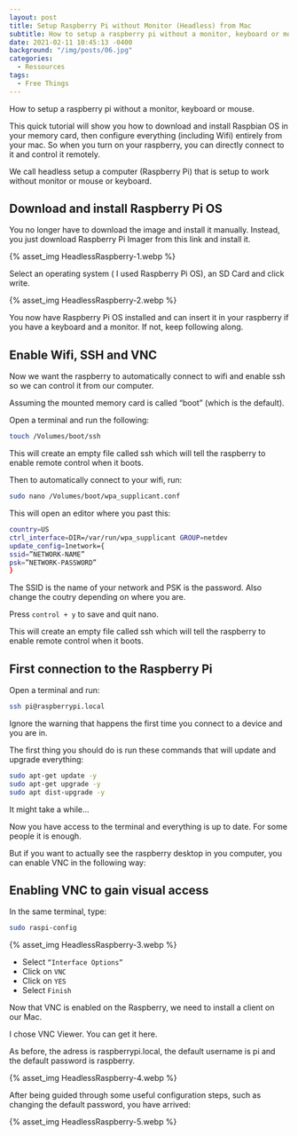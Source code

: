 ```yaml
---
layout: post
title: Setup Raspberry Pi without Monitor (Headless) from Mac
subtitle: How to setup a raspberry pi without a monitor, keyboard or mouse.
date: 2021-02-11 10:45:13 -0400
background: "/img/posts/06.jpg"
categories:
  - Ressources
tags:
  - Free Things
---
```


How to setup a raspberry pi without a monitor, keyboard or mouse.

This quick tutorial will show you how to download and install Raspbian OS in your memory card, then configure everything (including Wifi) entirely from your mac. So when you turn on your raspberry, you can directly connect to it and control it remotely.

We call headless setup a computer (Raspberry Pi) that is setup to work without monitor or mouse or keyboard.

## Download and install Raspberry Pi OS

You no longer have to download the image and install it manually. Instead, you just download Raspberry Pi Imager from this link and install it.

{% asset_img HeadlessRaspberry-1.webp %}

Select an operating system ( I used Raspberry Pi OS), an SD Card and click write.

{% asset_img HeadlessRaspberry-2.webp %}

You now have Raspberry Pi OS installed and can insert it in your raspberry if you have a keyboard and a monitor. If not, keep following along.

## Enable Wifi, SSH and VNC

Now we want the raspberry to automatically connect to wifi and enable ssh so we can control it from our computer.

Assuming the mounted memory card is called “boot” (which is the default).

Open a terminal and run the following:

```bash
touch /Volumes/boot/ssh
```

This will create an empty file called ssh which will tell the raspberry to enable remote control when it boots.

Then to automatically connect to your wifi, run:

```bash
sudo nano /Volumes/boot/wpa_supplicant.conf
```

This will open an editor where you past this:

```bash
country=US
ctrl_interface=DIR=/var/run/wpa_supplicant GROUP=netdev
update_config=1network={
ssid=”NETWORK-NAME”
psk=”NETWORK-PASSWORD”
}
```

The SSID is the name of your network and PSK is the password. Also change the coutry depending on where you are.

Press `control + y` to save and quit nano.

This will create an empty file called ssh which will tell the raspberry to enable remote control when it boots.

## First connection to the Raspberry Pi

Open a terminal and run:

```bash
ssh pi@raspberrypi.local
```

Ignore the warning that happens the first time you connect to a device and you are in.

The first thing you should do is run these commands that will update and upgrade everything:

```bash
sudo apt-get update -y
sudo apt-get upgrade -y
sudo apt dist-upgrade -y
```

It might take a while…

Now you have access to the terminal and everything is up to date. For some people it is enough.

But if you want to actually see the raspberry desktop in you computer, you can enable VNC in the following way:

## Enabling VNC to gain visual access

In the same terminal, type:

```bash
sudo raspi-config
```

{% asset_img HeadlessRaspberry-3.webp %}

- Select `“Interface Options”`
- Click on `VNC`
- Click on `YES`
- Select `Finish`

Now that VNC is enabled on the Raspberry, we need to install a client on our Mac.

I chose VNC Viewer. You can get it here.

As before, the adress is raspberrypi.local, the default username is pi and the default password is raspberry.

{% asset_img HeadlessRaspberry-4.webp %}

After being guided through some useful configuration steps, such as changing the default password, you have arrived:

{% asset_img HeadlessRaspberry-5.webp %}
